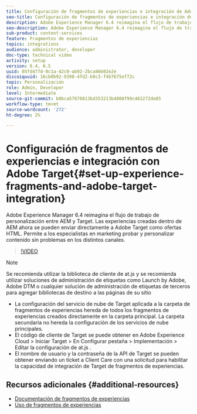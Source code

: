 ```yaml
---
title: Configuración de fragmentos de experiencias e integración de Adobe Target en AEM
seo-title: Configuración de fragmentos de experiencias e integración de Adobe Target en AEM
description: Adobe Experience Manager 6.4 reimagina el flujo de trabajo de personalización entre AEM y Target. Las experiencias creadas dentro de AEM ahora se pueden enviar directamente a Adobe Target como ofertas HTML. Permite a los especialistas en marketing probar y personalizar contenido sin problemas en los distintos canales.
seo-description: Adobe Experience Manager 6.4 reimagina el flujo de trabajo de personalización entre AEM y Target. Las experiencias creadas dentro de AEM ahora se pueden enviar directamente a Adobe Target como ofertas HTML. Permite a los especialistas en marketing probar y personalizar contenido sin problemas en los distintos canales.
sub-product: content-services
feature: Fragmentos de experiencias
topics: integrations
audience: administrator, developer
doc-type: technical video
activity: setup
version: 6.4, 6.5
uuid: 05fd477d-0c1a-42c0-ab92-2bca86602e2e
discoiquuid: 16cb0b92-9398-4fd2-b8c3-f4b7675ef72c
topic: Personalización
role: Admin, Developer
level: Intermediate
source-git-commit: b0bca57676813bd353213b4808f99c463272de85
workflow-type: tm+mt
source-wordcount: '272'
ht-degree: 2%

---
```



# Configuración de fragmentos de experiencias e integración con Adobe Target{#set-up-experience-fragments-and-adobe-target-integration}

Adobe Experience Manager 6.4 reimagina el flujo de trabajo de personalización entre AEM y Target. Las experiencias creadas dentro de AEM ahora se pueden enviar directamente a Adobe Target como ofertas HTML. Permite a los especialistas en marketing probar y personalizar contenido sin problemas en los distintos canales.

>[!VIDEO](https://video.tv.adobe.com/v/22380/?quality=9&learn=on)

>[!NOTE]
>
>Se recomienda utilizar la biblioteca de cliente de at.js y se recomienda utilizar soluciones de administración de etiquetas como Launch by Adobe, Adobe DTM o cualquier solución de administración de etiquetas de terceros para agregar bibliotecas de destino a las páginas de su sitio

* La configuración del servicio de nube de Target aplicada a la carpeta de fragmentos de experiencias hereda de todos los fragmentos de experiencias creados directamente en la carpeta principal. La carpeta secundaria no hereda la configuración de los servicios de nube principales.
* El código de cliente de Target se puede obtener en Adobe Experience Cloud > Iniciar Target > En Configurar pestaña > Implementación > Editar la configuración de at.js .
* El nombre de usuario y la contraseña de la API de Target se pueden obtener enviando un ticket a Client Care con una solicitud para habilitar la capacidad de integración de Target de fragmentos de experiencias.

## Recursos adicionales {#additional-resources}

* [Documentación de fragmentos de experiencias](https://helpx.adobe.com/experience-manager/6-5/sites/authoring/using/experience-fragments.html)
* [Uso de fragmentos de experiencias](/help/sites/experience-fragments/experience-fragments-feature-video-use.md)

